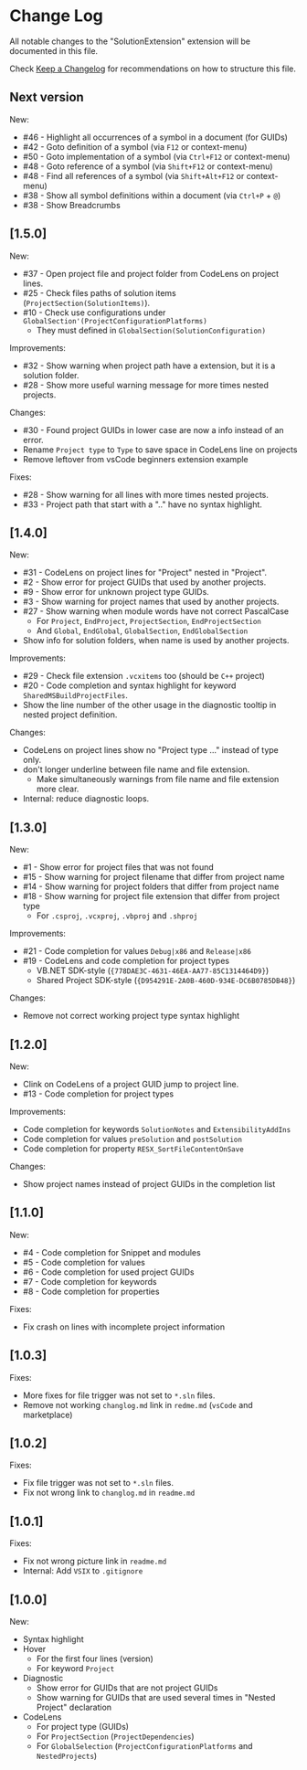 # Change Log

All notable changes to the "SolutionExtension" extension will be documented in this file.

Check [Keep a Changelog](http://keepachangelog.com/) for recommendations on how to structure this file.

## Next version

New:

* #46 - Highlight all occurrences of a symbol in a document (for GUIDs)
* #42 - Goto definition of a symbol (via `F12` or context-menu)
* #50 - Goto implementation of a symbol (via `Ctrl+F12` or context-menu)
* #48 - Goto reference of a symbol (via `Shift+F12` or context-menu)
* #48 - Find all references of a symbol (via `Shift+Alt+F12` or context-menu)
* #38 - Show all symbol definitions within a document (via `Ctrl+P` + `@`)
* #38 - Show Breadcrumbs

## [1.5.0]

New:

* #37 - Open project file and project folder from CodeLens on project lines.
* #25 - Check files paths of solution items (`ProjectSection(SolutionItems)`).
* #10 - Check use configurations under `GlobalSection'(ProjectConfigurationPlatforms)`
  * They must defined in `GlobalSection(SolutionConfiguration)`

Improvements:

* #32 - Show warning when project path have a extension, but it is a solution folder.
* #28 - Show more useful warning message for more times nested projects.

Changes:

* #30 - Found project GUIDs in lower case are now a info instead of an error.
* Rename `Project type` to `Type` to save space in CodeLens line on projects
* Remove leftover from vsCode beginners extension example

Fixes:

* #28 - Show warning for all lines with more times nested projects.
* #33 - Project path that start with a ".." have no syntax highlight.

## [1.4.0]

New:

* #31 - CodeLens on project lines for "Project" nested in "Project".
* #2 - Show error for project GUIDs that used by another projects.
* #9 - Show error for unknown project type GUIDs.
* #3 - Show warning for project names that used by another projects.
* #27 - Show warning when module words have not correct PascalCase
  * For `Project`, `EndProject`, `ProjectSection`, `EndProjectSection`
  * And `Global`, `EndGlobal`, `GlobalSection`, `EndGlobalSection`
* Show info for solution folders, when name is used by another projects.

Improvements:

* #29 - Check file extension `.vcxitems` too (should be `C++` project)
* #20 - Code completion and syntax highlight for keyword `SharedMSBuildProjectFiles`.
* Show the line number of the other usage in the diagnostic tooltip in nested project definition.

Changes:

* CodeLens on project lines show no "Project type ..." instead of type only.
* don't longer underline between file name and file extension.
  * Make simultaneously warnings from file name and file extension more clear.
* Internal: reduce diagnostic loops.

## [1.3.0]

New:

* #1 - Show error for project files that was not found
* #15 - Show warning for project filename that differ from project name
* #14 - Show warning for project folders that differ from project name
* #18 - Show warning for project file extension that differ from project type
  * For `.csproj`, `.vcxproj`, `.vbproj` and `.shproj`

Improvements:

* #21 - Code completion for values `Debug|x86` and `Release|x86`
* #19 - CodeLens and code completion for project types
  * VB.NET SDK-style (`{778DAE3C-4631-46EA-AA77-85C1314464D9}`)
  * Shared Project SDK-style (`{D954291E-2A0B-460D-934E-DC6B0785DB48}`)

Changes:

* Remove not correct working project type syntax highlight

## [1.2.0]

New:

* Clink on CodeLens of a project GUID jump to project line.
* #13 - Code completion for project types

Improvements:

* Code completion for keywords `SolutionNotes` and `ExtensibilityAddIns`
* Code completion for values `preSolution` and `postSolution`
* Code completion for property `RESX_SortFileContentOnSave`

Changes:

* Show project names instead of project GUIDs in the completion list

## [1.1.0]

New:

* #4 - Code completion for Snippet and modules
* #5 - Code completion for values
* #6 - Code completion for used project GUIDs
* #7 - Code completion for keywords
* #8 - Code completion for properties

Fixes:

* Fix crash on lines with incomplete project information

## [1.0.3]

Fixes:

* More fixes for file trigger was not set to `*.sln` files.
* Remove not working `changlog.md` link in `redme.md` (`vsCode` and marketplace)

## [1.0.2]

Fixes:

* Fix file trigger was not set to `*.sln` files.
* Fix not wrong link to `changlog.md` in `readme.md`

## [1.0.1]

Fixes:

* Fix not wrong picture link in `readme.md`
* Internal: Add `VSIX` to `.gitignore`

## [1.0.0]

New:

* Syntax highlight
* Hover
  * For the first four lines (version)
  * For keyword `Project`
* Diagnostic
  * Show error for GUIDs that are not project GUIDs
  * Show warning for GUIDs that are used several times in "Nested Project" declaration
* CodeLens
  * For project type (GUIDs)
  * For `ProjectSection` (`ProjectDependencies`)
  * For `GlobalSelection` (`ProjectConfigurationPlatforms` and `NestedProjects`)
